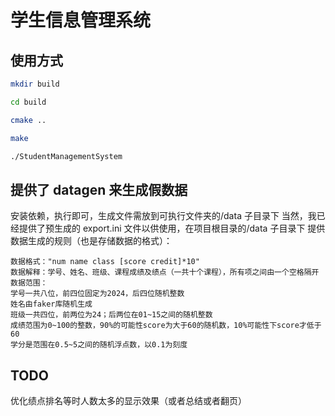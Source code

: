 # 学生信息管理系统

## 使用方式

```bash
mkdir build

cd build

cmake ..

make

./StudentManagementSystem
```

## 提供了 datagen 来生成假数据

安装依赖，执行即可，生成文件需放到可执行文件夹的/data 子目录下
当然，我已经提供了预生成的 export.ini 文件以供使用，在项目根目录的/data 子目录下
提供数据生成的规则（也是存储数据的格式）：

```
数据格式："num name class [score credit]*10"
数据解释：学号、姓名、班级、课程成绩及绩点（一共十个课程），所有项之间由一个空格隔开
数据范围：
学号一共八位，前四位固定为2024，后四位随机整数
姓名由faker库随机生成
班级一共四位，前两位为24；后两位在01~15之间的随机整数
成绩范围为0~100的整数，90%的可能性score为大于60的随机数，10%可能性下score才低于60
学分是范围在0.5~5之间的随机浮点数，以0.1为刻度
```

## TODO

优化绩点排名等时人数太多的显示效果（或者总结或者翻页）
